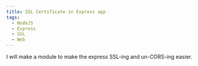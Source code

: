 ```yaml
---
title: SSL Certificate in Express app
tags:
  - NodeJS
  - Express
  - SSL
  - Web
---
```


I will make a module to make the express SSL-ing and un-CORS-ing easier.
